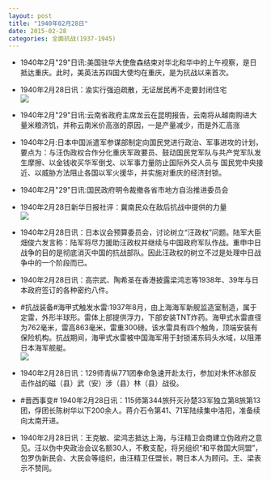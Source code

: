 ```yaml
---
layout: post
title: "1940年02月28日"
date: 2015-02-28
categories: 全面抗战(1937-1945)
---
```


<meta name="referrer" content="no-referrer" />

- 1940年2月"29"日讯:美国驻华大使詹森结束对华北和华中的上午视察，是日抵达重庆。此时，美英法苏四国大使均在重庆，是为抗战以来首次。 

- 1940年2月28日讯：渝实行强迫疏散，无证居民再不走要封闭住宅 <br/><img src="https://ww3.sinaimg.cn/large/aca367d8jw1eppfgx7ww0j207v0cfgmk.jpg" />

- 1940年2月"29"日讯:云南省政府主席龙云在昆明报告，云南将从越南购进大量米粮济饥，并称云南米价高涨的原因，一是产量减少，而是外汇高涨 

- 1940年2月:日本中国派遣军参谋部制定向国民党进行政治、军事进攻的计划，要点为：与汪伪政权合作分化重庆军政要员、鼓动国民党军队与共产党军队发生摩擦、以金钱收买华军倒戈、以军事力量防止国际外交人员与 国民党中央接近、以威胁方法阻止各国以军火援华，并实施对重庆的经济封锁。 

- 1940年2月"29"日讯:国民政府明令裁撤各省市地方自治推进委员会 

- 1940年2月28日新华日报社评：冀南民众在敌后抗战中提供的力量 <br/><img src="https://ww2.sinaimg.cn/large/aca367d8jw1eppc02b77mj211y0hcahp.jpg" />

- 1940年2月28日讯：日本议会预算委员会，讨论树立“汪政权”问题。陆军大臣畑俊六发言称：陆军将尽力援助汪政权并继续与中国政府军队作战。重申中日战争的目的是彻底消灭中国的抗战部队。因此汪政权的树立不过是处理中日战争中的一个阶段而已。 

- 1940年2月28日讯：高宗武、陶希圣在香港披露梁鸿志等1938年、39年与日本政府签订的各种密约八件。 

- #抗战装备#海甲式触发水雷:1937年8月，由上海海军新舰监造室制造，属于定雷，外形半球形。雷体上部提供浮力，下部安装TNT炸药。海甲式水雷直径为762毫米，雷高863毫米，雷重300磅。该水雷具有四个触角，顶端安装有保险机构。抗战期间，海甲式水雷被中国海军用于封锁浦东码头水域，以阻滞日本海军舰艇。 <br/><img src="https://ww4.sinaimg.cn/large/aca367d8jw1epoucwyy2rj20b40430t4.jpg" />

- 1940年2月28日讯：129师青纵771团奉命急速开赴太行，参加对朱怀冰部反击作战的磁（县）武（安）涉（县）林（县）战役。 

- #晋西事变# 1940年2月28日讯：115师第344旅歼灭孙楚33军独立第8旅第13团，俘团长陈树华以下200余人。蒋介石令第41、71军陆续集中洛阳，准备续向太南开进。  

- 1940年2月28日讯：王克敏、梁鸿志抵达上海，与汪精卫会商建立伪政府之意见。汪以伪中央政治会议名额30人，不敷支配，将另组织“和平救国大同盟”，包罗伪新民会、大民会等组织，由汪精卫任盟长，聘日本人为顾问。王、梁表示不赞同。 

